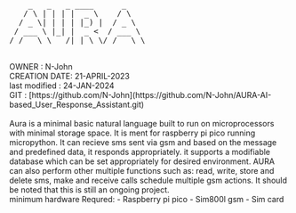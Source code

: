 <section>
<pre>
    _   _   _ ____      _      
   / \ | | | |  _ \    / \     
  / _ \| | | | |_) |  / _ \    
 / ___ \ |_| |  _ <  / ___ \   
/_/   \_\___/|_| \_\/_/   \_\  
</pre>
</section>
     
<br>
<section>
OWNER : N-John<br>
CREATION DATE: 21-APRIL-2023<br>
last modified : 24-JAN-2024<br>
GIT : [https://github.com/N-John](https://github.com/N-John/AURA-AI-based_User_Response_Assistant.git)<br>
</section>
<br>
<section>
Aura is a minimal basic natural language built to run on microprocessors 
with minimal storage space. It is ment for raspberry pi pico running micropython.
It can recieve sms sent via gsm and based on the message and predefined data, it responds appropriately.
it supports a modifiable database which can be set appropriately for desired environment.
AURA can also perform other multiple functions such as: read, write, store and delete sms, make and receive
calls schedule multiple gsm actions. It should be noted that this is still an ongoing project.
</section>
<paragraph>
    minimum hardware Requred:
    - Raspberry pi pico
    - Sim800l gsm
    - Sim card
    
</paragraph>
